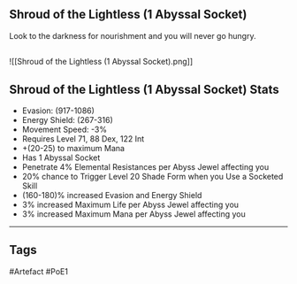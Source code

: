 ## Shroud of the Lightless (1 Abyssal Socket)
Look to the darkness for nourishment and you will never go hungry.
##
![[Shroud of the Lightless (1 Abyssal Socket).png]]
## Shroud of the Lightless (1 Abyssal Socket) Stats
- Evasion: (917-1086)
- Energy Shield: (267-316)
- Movement Speed: -3%
- Requires Level 71, 88 Dex, 122 Int
- +(20-25) to maximum Mana
- Has 1 Abyssal Socket
- Penetrate 4% Elemental Resistances per Abyss Jewel affecting you
- 20% chance to Trigger Level 20 Shade Form when you Use a Socketed Skill
- (160-180)% increased Evasion and Energy Shield
- 3% increased Maximum Life per Abyss Jewel affecting you
- 3% increased Maximum Mana per Abyss Jewel affecting you


---
## Tags
#Artefact
#PoE1